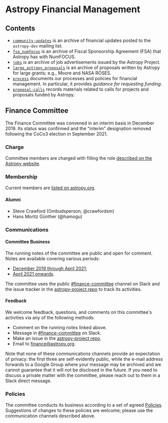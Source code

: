# Astropy Financial Management

## Contents

- [`community-updates`](https://github.com/astropy/astropy-project/tree/main/finance/community-updates) is an archive of financial updates posted to the `astropy-dev` mailing list.
- [`fsa_numfocus`](https://github.com/astropy/astropy-project/tree/main/finance/fsa_numfocus) is an archive of Fiscal Sponsorship Agreement (FSA) that Astropy has with NumFOCUS.
- [`jobs`](https://github.com/astropy/astropy-project/tree/main/finance/jobs) is an archive of job advertisements issued by the Astropy Project.
- [`large_astropy_proposals`](https://github.com/astropy/astropy-project/tree/main/finance/large_astropy_proposals) is an archive of proposals written by Astropy for large grants; e.g., Moore and NASA ROSES.
- [`process`](https://github.com/astropy/astropy-project/tree/main/finance/process) documents our processes and policies for financial management. In particular, it provides *guidance for requesting funding*.
- [`proposal-calls`](https://github.com/astropy/astropy-project/tree/main/finance/proposal-calls) records materials related to calls for projects and proposals funded by Astropy.

## Finance Committee

The Finance Committee was convened in an interim basis in December 2019.
Its status was confirmed and the “interim” designation removed following the CoCo3 election in September 2021.

### Charge

Committee members are charged with filling the role [described on the Astropy website](https://www.astropy.org/team.html#role-responsibilities).

### Membership

Current members are [listed on astropy.org](https://www.astropy.org/team.html#finance_committee_member).

#### Alumni

- Steve Crawford (Ombudsperson; @crawfordsm)
- Hans Moritz Günther (@hamogu)

### Communications

#### Committee Business

The running notes of the committee are public and open for comment.
Notes are available covering various periods:

- [December 2019 through April 2021](https://docs.google.com/document/d/193ERJ6wMNPaNjGSWbS94KHGnojpZ_zwXxWTi9L2etSo/edit#heading=h.w71o1ycqjoz);
- [April 2021 onwards](https://docs.google.com/document/d/1OpSEtJC0jQINTB-YNexxgnHX7-J6HRSkiPKYWBSCOfg/edit?usp=sharing).

The committee uses the public [#finance-committee](https://astropy.slack.com/archives/CRE40TXTK) channel on Slack and the issue tracker in the [astropy-project repo](https://github.com/astropy/astropy-project/issues) to track its activities.

#### Feedback

We welcome feedback, questions, and comments on this committee's activities via any of the following methods:

- Comment on the running notes linked above.
- Message in [#finance-committee](https://astropy.slack.com/archives/CRE40TXTK) on Slack.
- Make an issue in the [astropy-project repo](https://github.com/astropy/astropy-project/issues).
- Email to finance@astropy.org.

Note that none of these communications channels provide an expectation of privacy: the first three are self-evidently public, while the e-mail address forwards to a Google Group where your message may be archived and we cannot guarantee that it will not be disclosed in the future.
If you need to discuss a private matter with the committee, please reach out to them in a Slack direct message.

### Policies

The committee conducts its business according to a set of agreed [Policies](https://github.com/astropy/project/blob/main/finance/process/policies.rst).
Suggestions of changes to these policies are welcome; please use the communication channels described above.
